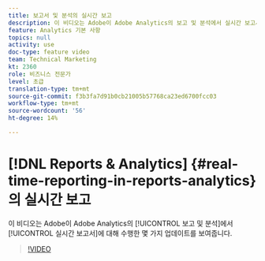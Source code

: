 ```yaml
---
title: 보고서 및 분석의 실시간 보고
description: 이 비디오는 Adobe이 Adobe Analytics의 보고 및 분석에서 실시간 보고서에 대해 수행한 몇 가지 업데이트를 보여줍니다.
feature: Analytics 기본 사항
topics: null
activity: use
doc-type: feature video
team: Technical Marketing
kt: 2360
role: 비즈니스 전문가
level: 초급
translation-type: tm+mt
source-git-commit: f3b3fa7d91b0cb21005b57768ca23ed6700fcc03
workflow-type: tm+mt
source-wordcount: '56'
ht-degree: 14%

---
```



# [!DNL Reports & Analytics] {#real-time-reporting-in-reports-analytics}의 실시간 보고

이 비디오는 Adobe이 Adobe Analytics의 [!UICONTROL 보고 및 분석]에서 [!UICONTROL 실시간 보고서]에 대해 수행한 몇 가지 업데이트를 보여줍니다.

>[!VIDEO](https://video.tv.adobe.com/v/25454/?quality=12)
